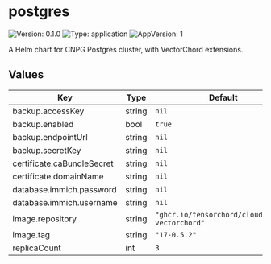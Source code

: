 # postgres

![Version: 0.1.0](https://img.shields.io/badge/Version-0.1.0-informational?style=flat-square) ![Type: application](https://img.shields.io/badge/Type-application-informational?style=flat-square) ![AppVersion: 1](https://img.shields.io/badge/AppVersion-1-informational?style=flat-square)

A Helm chart for CNPG Postgres cluster, with VectorChord extensions.

## Values

| Key | Type | Default | Description |
|-----|------|---------|-------------|
| backup.accessKey | string | `nil` |  |
| backup.enabled | bool | `true` |  |
| backup.endpointUrl | string | `nil` |  |
| backup.secretKey | string | `nil` |  |
| certificate.caBundleSecret | string | `nil` |  |
| certificate.domainName | string | `nil` |  |
| database.immich.password | string | `nil` |  |
| database.immich.username | string | `nil` |  |
| image.repository | string | `"ghcr.io/tensorchord/cloudnative-vectorchord"` |  |
| image.tag | string | `"17-0.5.2"` |  |
| replicaCount | int | `3` |  |
